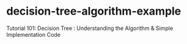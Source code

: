# decision-tree-algorithm-example
Tutorial 101: Decision Tree : Understanding the Algorithm &amp; Simple Implementation Code  
